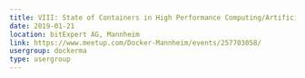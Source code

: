 ```yaml
---
title: VIII: State of Containers in High Performance Computing/Artificial Intelligence
date: 2019-01-21
location: bitExpert AG, Mannheim
link: https://www.meetup.com/Docker-Mannheim/events/257703058/
usergroup: dockerma
type: usergroup
---
```

